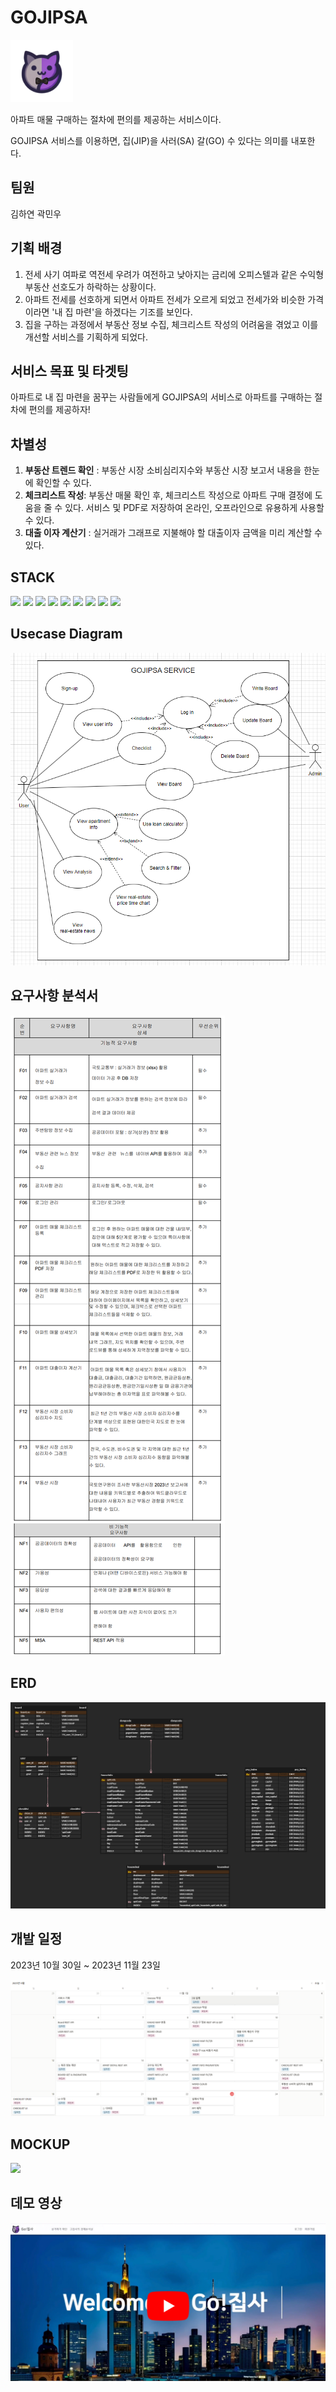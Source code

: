 # GOJIPSA
<img src="./assets/cat-logo.png" width="100px" height="100px" alt="GOJIPSA logo"/>


아파트 매물 구매하는 절차에 편의를 제공하는 서비스이다.

GOJIPSA 서비스를 이용하면, 집(JIP)을 사러(SA) 갈(GO) 수 있다는 의미를 내포한다.

## 팀원
김하연
곽민우

## 기획 배경
1. 전세 사기 여파로 역전세 우려가 여전하고 낮아지는 금리에 오피스텔과 같은 수익형 부동산 선호도가 하락하는 상황이다.
2. 아파트 전세를 선호하게 되면서 아파트 전세가 오르게 되었고 전세가와 비슷한 가격이라면 '내 집 마련'을 하겠다는 기조를 보인다.
3. 집을 구하는 과정에서 부동산 정보 수집, 체크리스트 작성의 어려움을 겪었고 이를 개선할 서비스를 기획하게 되었다.

## 서비스 목표 및 타겟팅
아파트로 내 집 마련을 꿈꾸는 사람들에게 GOJIPSA의 서비스로 아파트를 구매하는 절차에 편의를 제공하자!

## 차별성
1. <b>부동산 트렌드 확인</b> : 부동산 시장 소비심리지수와 부동산 시장 보고서 내용을 한눈에 확인할 수 있다.
2. <b>체크리스트 작성</b>: 부동산 매물 확인 후, 체크리스트 작성으로 아파트 구매 결정에 도움을 줄 수 있다. 서비스 및 PDF로 저장하여 온라인, 오프라인으로 유용하게 사용할 수 있다.
3. <b>대출 이자 계산기</b> : 실거래가 그래프로 지불해야 할 대출이자 금액을 미리 계산할 수 있다.

## STACK
<p>
<img src="https://img.shields.io/badge/Git-F05032?style=flat-square&logo=git&logoColor=white&display=inline"/>
<img src="https://img.shields.io/badge/GitHub-181717?style=flat-square&logo=GitHub&logoColor=white&display=inline"/>
<img src="https://img.shields.io/badge/HTML5-E34F26?style=flat-square&logo=html5&logoColor=white&display=inline"/>
<img src="https://img.shields.io/badge/java-007396?style=flat-square&logo=java&logoColor=white&display=inline"/>
<img src="https://img.shields.io/badge/JavaScript-F7DF1E?style=flat-square&logo=javascript&logoColor=black&display=inline"/>
<img src="https://img.shields.io/badge/JSON-000000?style=flat-square&logo=json&logoColor=white&display=inline"/>
<img src="https://img.shields.io/badge/MySQL-4479A1?style=flat-square&logo=MySQL&logoColor=white&display=inline"/>
<img src="https://img.shields.io/badge/Vue.js-4FC08D?style=flat-square&logo=Vue.js&logoColor=white&display=inline"/>
<img src="https://img.shields.io/badge/Spring Boot-6DB33F?style=flat-square&logo=Spring Boot&logoColor=yellow&display=inline">
</p>

## Usecase Diagram
<img src="./assets/Usecase_diagram.png">

## 요구사항 분석서
<img src="./assets/요구사항분석서.png"/>

## ERD
<img src="./assets/Go!집사_ERD.png"/>

## 개발 일정
2023년 10월 30일 ~ 2023년 11월 23일

<img src="./assets/develop_schedule.PNG"/>

## MOCKUP
<img src="./assets/mockup.png"/>

## 데모 영상
[![GOJIPSA DEMO](./assets/thumbnail.png)](https://youtu.be/vhHV7-QMpGs?si=P2c6tZTsusRp2s88)
